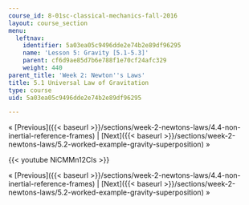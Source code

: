 ```yaml
---
course_id: 8-01sc-classical-mechanics-fall-2016
layout: course_section
menu:
  leftnav:
    identifier: 5a03ea05c9496dde2e74b2e89df96295
    name: 'Lesson 5: Gravity [5.1-5.3]'
    parent: cf6d9ae85d7b6e788f1e70cf24afc329
    weight: 440
parent_title: 'Week 2: Newton''s Laws'
title: 5.1 Universal Law of Gravitation
type: course
uid: 5a03ea05c9496dde2e74b2e89df96295

---
```


« [Previous]({{< baseurl >}}/sections/week-2-newtons-laws/4.4-non-inertial-reference-frames) | [Next]({{< baseurl >}}/sections/week-2-newtons-laws/5.2-worked-example-gravity-superposition) »

{{< youtube NiCMMn12CIs >}}

« [Previous]({{< baseurl >}}/sections/week-2-newtons-laws/4.4-non-inertial-reference-frames) | [Next]({{< baseurl >}}/sections/week-2-newtons-laws/5.2-worked-example-gravity-superposition) »
